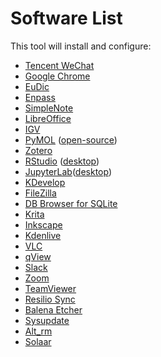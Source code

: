 # Software List

This tool will install and configure:
- [Tencent WeChat](https://linux.weixin.qq.com/en)
- [Google Chrome](https://www.google.com/chrome/)
- [EuDic](https://www.eudic.net/)
- [Enpass](https://www.enpass.io/)
- [SimpleNote](https://simplenote.com/)
- [LibreOffice](https://www.libreoffice.org/)
- [IGV](https://software.broadinstitute.org/software/igv/)
- [PyMOL](https://pymol.org/) ([open-source](https://github.com/schrodinger/pymol-open-source))
- [Zotero](https://www.zotero.org/)
- [RStudio](https://posit.co/products/open-source/rstudio/) ([desktop](https://posit.co/download/rstudio-desktop/))
- [JupyterLab](https://jupyter.org/)([desktop](https://github.com/jupyterlab/jupyterlab-desktop))
- [KDevelop](https://kdevelop.org/)
- [FileZilla](https://filezilla-project.org/)
- [DB Browser for SQLite](https://sqlitebrowser.org/)
- [Krita](https://krita.org/)
- [Inkscape](https://inkscape.org/)
- [Kdenlive](https://kdenlive.org/)
- [VLC](https://www.videolan.org/vlc/)
- [qView](https://interversehq.com/qview/)
- [Slack](https://slack.com/)
- [Zoom](https://zoom.us/)
- [TeamViewer](https://www.teamviewer.com/)
- [Resilio Sync](https://www.resilio.com/)
- [Balena Etcher](https://www.balena.io/etcher)
- [Sysupdate](https://github.com/chenh19/sysupdate)
- [Alt_rm](https://github.com/chenh19/alt_rm)
- [Solaar](https://github.com/pwr-Solaar/Solaar)
